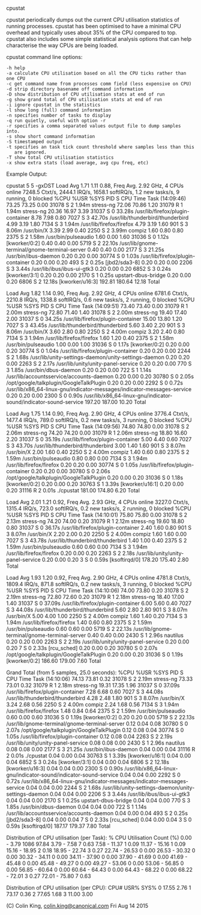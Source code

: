 cpustat

cpustat periodically dumps out the current CPU utilisation statistics of
running processes. cpustat has been optimised to have a minimal CPU overhead
and typically uses about 35% of the CPU compared to top. cpustat also includes
some simple statistical analysis options that can help characterise the way
CPUs are being loaded.

cpustat command line options:

    -h help
    -a calculate CPU utilisation based on all the CPU ticks rather than one CPU
    -c get command name from processes comm field (less expensive on CPU)
    -d strip directory basename off command information
    -D show distribution of CPU utilisation stats at end of run
    -g show grand total of CPU utilisation stats at end of run
    -i ignore cpustat in the statistics
    -l show long (full) command information
    -n specifies number of tasks to display
    -q run quietly, useful with option -r
    -r specifies a comma separated values output file to dump samples into.
    -s show short command information
    -S timestamped output
    -t specifies an task tick count threshold where samples less than this
       are ignored.
    -T show total CPU utilisation statistics
    -x show extra stats (load average, avg cpu freq, etc) 


Example Output:

cpustat 5 5 -gxDST
Load Avg 1.71 1.11 0.88, Freq Avg. 2.92 GHz, 4 CPUs online
7248.5 Ctxt/s, 2444.1 IRQ/s, 1658.1 softIRQ/s, 1.2 new tasks/s, 9 running, 0 blocked
  %CPU   %USR   %SYS   PID S  CPU   Time Task  (14:09:46)
 73.25  73.25   0.00 31078 S    2  1.94m stress-ng
 72.06  70.86   1.20 31079 R    1  1.94m stress-ng
 20.36  16.97   3.39 31037 S    0 33.28s /usr/lib/firefox/plugin-container
  8.78   7.98   0.80  7027 S    3 42.70s /usr/lib/thunderbird/thunderbird
  4.99   3.19   1.80  7134 S    3  1.94m /usr/lib/firefox/firefox
  4.79   3.19   1.60   901 S    3  8.06m /usr/bin/X
  3.39   2.99   0.40  2250 S    2  3.99m compiz
  1.60   0.80   0.80  2375 S    2  1.58m /usr/bin/pulseaudio
  1.60   0.00   1.60 31036 S    0  1.12s [kworker/0:2]
  0.40   0.40   0.00  5719 S    2 22.10s /usr/lib/gnome-terminal/gnome-terminal-server
  0.40   0.40   0.00  2177 S    3 21.25s /usr/bin/ibus-daemon
  0.20   0.20   0.00 30774 S    0  1.03s /usr/lib/firefox/plugin-container
  0.20   0.00   0.20   493 S    2  0.25s [jbd2/sda3-8]
  0.20   0.20   0.00  2206 S    3  3.44s /usr/lib/ibus/ibus-ui-gtk3
  0.20   0.00   0.20  6852 S    3  0.24s [kworker/3:1]
  0.20   0.20   0.00  2170 S    1  0.25s upstart-dbus-bridge
  0.20   0.00   0.20  6806 S    2 12.18s [kworker/u16:3]
192.81 180.64  12.18 Total

Load Avg 1.82 1.14 0.90, Freq Avg. 2.92 GHz, 4 CPUs online
6781.6 Ctxt/s, 2210.8 IRQ/s, 1338.8 softIRQ/s, 0.6 new tasks/s, 2 running, 0 blocked
  %CPU   %USR   %SYS   PID S  CPU   Time Task  (14:09:51)
 73.40  73.40   0.00 31079 R    1  2.00m stress-ng
 72.80  71.40   1.40 31078 S    2  2.00m stress-ng
 19.40  17.40   2.00 31037 S    0 34.25s /usr/lib/firefox/plugin-container
 15.00  13.80   1.20  7027 S    3 43.45s /usr/lib/thunderbird/thunderbird
  5.60   3.40   2.20   901 S    3  8.06m /usr/bin/X
  3.60   2.80   0.80  2250 S    2  4.00m compiz
  3.20   2.40   0.80  7134 S    3  1.94m /usr/lib/firefox/firefox
  1.60   1.20   0.40  2375 S    2  1.58m /usr/bin/pulseaudio
  1.00   0.00   1.00 31036 S    0  1.17s [kworker/0:2]
  0.20   0.00   0.20 30774 S    0  1.04s /usr/lib/firefox/plugin-container
  0.20   0.20   0.00  2244 S    2  1.68s /usr/lib/unity-settings-daemon/unity-settings-daemon
  0.20   0.20   0.00  2263 S    2  2.17s /usr/lib/unity/unity-panel-service
  0.20   0.20   0.00   770 S    3  1.85s /usr/bin/dbus-daemon
  0.20   0.20   0.00   722 S    1  1.14s /usr/lib/accountsservice/accounts-daemon
  0.20   0.00   0.20 30780 S    0  2.05s /opt/google/talkplugin/GoogleTalkPlugin
  0.20   0.20   0.00  2292 S    0  0.72s /usr/lib/x86_64-linux-gnu/indicator-messages/indicator-messages-service
  0.20   0.20   0.00  2300 S    0  0.90s /usr/lib/x86_64-linux-gnu/indicator-sound/indicator-sound-service
197.20 187.00  10.20 Total

Load Avg 1.75 1.14 0.90, Freq Avg. 2.90 GHz, 4 CPUs online
3776.4 Ctxt/s, 1477.4 IRQ/s, 789.0 softIRQ/s, 0.2 new tasks/s, 3 running, 0 blocked
  %CPU   %USR   %SYS   PID S  CPU   Time Task  (14:09:56)
 74.80  74.80   0.00 31078 S    2  2.06m stress-ng
 74.20  74.20   0.00 31079 R    1  2.06m stress-ng
 18.80  16.60   2.20 31037 S    0 35.19s /usr/lib/firefox/plugin-container
  5.00   4.40   0.60  7027 S    3 43.70s /usr/lib/thunderbird/thunderbird
  3.00   1.40   1.60   901 S    3  8.07m /usr/bin/X
  2.00   1.60   0.40  2250 S    2  4.00m compiz
  1.40   0.60   0.80  2375 S    2  1.59m /usr/bin/pulseaudio
  0.80   0.80   0.00  7134 S    3  1.94m /usr/lib/firefox/firefox
  0.20   0.20   0.00 30774 S    0  1.05s /usr/lib/firefox/plugin-container
  0.20   0.20   0.00 30780 S    0  2.06s /opt/google/talkplugin/GoogleTalkPlugin
  0.20   0.00   0.20 31036 S    0  1.18s [kworker/0:2]
  0.20   0.00   0.20 30763 S    1  3.39s [kworker/u16:1]
  0.20   0.00   0.20 31116 R    2  0.01s ./cpustat
181.00 174.80   6.20 Total

Load Avg 2.01 1.21 0.92, Freq Avg. 2.93 GHz, 4 CPUs online
3227.0 Ctxt/s, 1315.4 IRQ/s, 723.0 softIRQ/s, 0.2 new tasks/s, 2 running, 0 blocked
  %CPU   %USR   %SYS   PID S  CPU   Time Task  (14:10:01)
 75.80  75.80   0.00 31078 S    2  2.13m stress-ng
 74.20  74.00   0.20 31079 R    1  2.12m stress-ng
 19.60  18.80   0.80 31037 S    0 36.17s /usr/lib/firefox/plugin-container
  2.40   1.60   0.80   901 S    3  8.07m /usr/bin/X
  2.20   2.00   0.20  2250 S    2  4.00m compiz
  1.60   1.60   0.00  7027 S    3 43.78s /usr/lib/thunderbird/thunderbird
  1.40   1.00   0.40  2375 S    2  1.59m /usr/bin/pulseaudio
  0.60   0.60   0.00  7134 S    3  1.94m /usr/lib/firefox/firefox
  0.20   0.00   0.20  2263 S    2  2.18s /usr/lib/unity/unity-panel-service
  0.20   0.00   0.20     3 S    0  0.59s [ksoftirqd/0]
178.20 175.40   2.80 Total

Load Avg 1.93 1.20 0.92, Freq Avg. 2.90 GHz, 4 CPUs online
4781.8 Ctxt/s, 1809.4 IRQ/s, 871.8 softIRQ/s, 0.2 new tasks/s, 3 running, 0 blocked
  %CPU   %USR   %SYS   PID S  CPU   Time Task  (14:10:06)
 74.00  73.80   0.20 31078 S    2  2.19m stress-ng
 72.80  72.60   0.20 31079 R    1  2.18m stress-ng
 18.40  17.00   1.40 31037 S    0 37.09s /usr/lib/firefox/plugin-container
  6.00   5.60   0.40  7027 S    3 44.08s /usr/lib/thunderbird/thunderbird
  5.60   2.80   2.80   901 S    3  8.07m /usr/bin/X
  5.00   4.00   1.00  2250 S    2  4.00m compiz
  1.60   1.40   0.20  7134 S    3  1.94m /usr/lib/firefox/firefox
  1.40   0.60   0.80  2375 S    2  1.59m /usr/bin/pulseaudio
  0.60   0.60   0.00  5719 S    2 22.13s /usr/lib/gnome-terminal/gnome-terminal-server
  0.40   0.40   0.00  2430 S    1  2.96s nautilus
  0.20   0.20   0.00  2263 S    2  2.19s /usr/lib/unity/unity-panel-service
  0.20   0.00   0.20     7 S    0  2.33s [rcu_sched]
  0.20   0.00   0.20 30780 S    0  2.07s /opt/google/talkplugin/GoogleTalkPlugin
  0.20   0.00   0.20 31036 S    0  1.19s [kworker/0:2]
186.60 179.00   7.60 Total

Grand Total (from 5 samples, 25.0 seconds):
  %CPU   %USR   %SYS   PID S  CPU   Time Task  (14:10:06)
 74.13  73.81   0.32 31078 S    2  2.19m stress-ng
 73.33  73.01   0.32 31079 R    1  2.18m stress-ng
 19.31  17.35   1.96 31037 S    0 37.09s /usr/lib/firefox/plugin-container
  7.28   6.68   0.60  7027 S    3 44.08s /usr/lib/thunderbird/thunderbird
  4.28   2.48   1.80   901 S    3  8.07m /usr/bin/X
  3.24   2.68   0.56  2250 S    2  4.00m compiz
  2.24   1.68   0.56  7134 S    3  1.94m /usr/lib/firefox/firefox
  1.48   0.84   0.64  2375 S    2  1.59m /usr/bin/pulseaudio
  0.60   0.00   0.60 31036 S    0  1.19s [kworker/0:2]
  0.20   0.20   0.00  5719 S    2 22.13s /usr/lib/gnome-terminal/gnome-terminal-server
  0.12   0.04   0.08 30780 S    0  2.07s /opt/google/talkplugin/GoogleTalkPlugin
  0.12   0.08   0.04 30774 S    0  1.05s /usr/lib/firefox/plugin-container
  0.12   0.08   0.04  2263 S    2  2.19s /usr/lib/unity/unity-panel-service
  0.08   0.08   0.00  2430 S    1  2.96s nautilus
  0.08   0.08   0.00  2177 S    3 21.25s /usr/bin/ibus-daemon
  0.04   0.00   0.04 31116 R    2  0.01s ./cpustat
  0.04   0.00   0.04 30763 S    1  3.39s [kworker/u16:1]
  0.04   0.00   0.04  6852 S    3  0.24s [kworker/3:1]
  0.04   0.00   0.04  6806 S    2 12.18s [kworker/u16:3]
  0.04   0.04   0.00  2300 S    0  0.90s /usr/lib/x86_64-linux-gnu/indicator-sound/indicator-sound-service
  0.04   0.04   0.00  2292 S    0  0.72s /usr/lib/x86_64-linux-gnu/indicator-messages/indicator-messages-service
  0.04   0.04   0.00  2244 S    2  1.68s /usr/lib/unity-settings-daemon/unity-settings-daemon
  0.04   0.04   0.00  2206 S    3  3.44s /usr/lib/ibus/ibus-ui-gtk3
  0.04   0.04   0.00  2170 S    1  0.25s upstart-dbus-bridge
  0.04   0.04   0.00   770 S    3  1.85s /usr/bin/dbus-daemon
  0.04   0.04   0.00   722 S    1  1.14s /usr/lib/accountsservice/accounts-daemon
  0.04   0.00   0.04   493 S    2  0.25s [jbd2/sda3-8]
  0.04   0.00   0.04     7 S    0  2.33s [rcu_sched]
  0.04   0.00   0.04     3 S    0  0.59s [ksoftirqd/0]
187.17 179.37   7.80 Total

Distribution of CPU utilisation (per Task):
% CPU Utilisation   Count   (%)
  0.00 -   3.79      1086  97.84
  3.79 -   7.58         7   0.63
  7.58 -  11.37         1   0.09
 11.37 -  15.16         1   0.09
 15.16 -  18.95         2   0.18
 18.95 -  22.74         3   0.27
 22.74 -  26.53         0   0.00
 26.53 -  30.32         0   0.00
 30.32 -  34.11         0   0.00
 34.11 -  37.90         0   0.00
 37.90 -  41.69         0   0.00
 41.69 -  45.48         0   0.00
 45.48 -  49.27         0   0.00
 49.27 -  53.06         0   0.00
 53.06 -  56.85         0   0.00
 56.85 -  60.64         0   0.00
 60.64 -  64.43         0   0.00
 64.43 -  68.22         0   0.00
 68.22 -  72.01         3   0.27
 72.01 -  75.80         7   0.63

Distribution of CPU utilisation (per CPU):
 CPU#   USR%   SYS%
    0  17.55   2.76
    1  73.17   0.36
    2  77.65   1.68
    3  11.00   3.00

(C) Colin King,  colin.king@canonical.com
Fri Aug 14 2015
